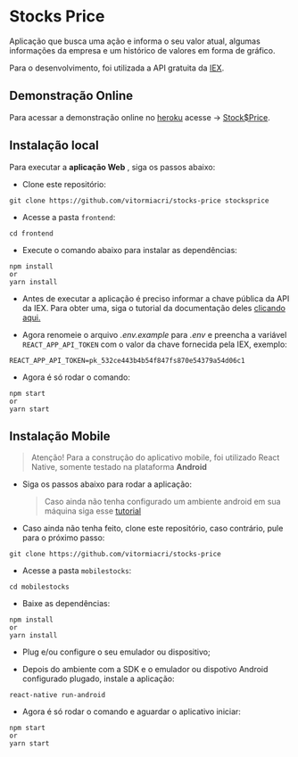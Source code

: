 # Stocks Price

Aplicação que busca uma ação e informa o seu valor atual, algumas informações da empresa e um histórico de valores em forma de gráfico.

Para o desenvolvimento, foi utilizada a API gratuita da [IEX](https://iexcloud.io/docs/api/).

## Demonstração Online

Para acessar a demonstração online no [heroku](https://www.heroku.com) acesse -> [Stock\$Price](https://iexcloud.io/docs/api/).

## Instalação local

Para executar a **aplicação Web** , siga os passos abaixo:

- Clone este repositório:

```
git clone https://github.com/vitormiacri/stocks-price stocksprice
```

- Acesse a pasta `frontend`:

```
cd frontend
```

- Execute o comando abaixo para instalar as dependências:

```
npm install
or
yarn install
```

- Antes de executar a aplicação é preciso informar a chave pública da API da IEX.
  Para obter uma, siga o tutorial da documentação deles [clicando aqui.](https://iexcloud.io/docs/api/#rest-how-to)

- Agora renomeie o arquivo _.env.example_ para _.env_ e preencha a variável `REACT_APP_API_TOKEN` com o valor da chave fornecida pela IEX, exemplo:

```
REACT_APP_API_TOKEN=pk_532ce443b4b54f847fs870e54379a54d06c1
```

- Agora é só rodar o comando:

```
npm start
or
yarn start
```

## Instalação Mobile

> Atenção! Para a construção do aplicativo mobile, foi utilizado React Native, somente testado na plataforma **Android**

- Siga os passos abaixo para rodar a aplicação:

  > Caso ainda não tenha configurado um ambiente android em sua máquina siga esse [tutorial](https://facebook.github.io/react-native/docs/getting-started)

- Caso ainda não tenha feito, clone este repositório, caso contrário, pule para o próximo passo:

```
git clone https://github.com/vitormiacri/stocks-price
```

- Acesse a pasta `mobilestocks`:

```
cd mobilestocks
```

- Baixe as dependências:

```
npm install
or
yarn install
```

- Plug e/ou configure o seu emulador ou dispositivo;

- Depois do ambiente com a SDK e o emulador ou dispotivo Android configurado plugado, instale a aplicação:

```
react-native run-android
```

- Agora é só rodar o comando e aguardar o aplicativo iniciar:

```
npm start
or
yarn start
```
